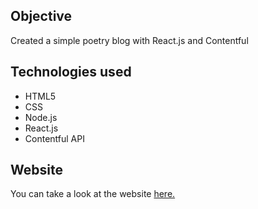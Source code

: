 ## Objective

Created a simple poetry blog with React.js and Contentful


## Technologies used

- HTML5 
- CSS
- Node.js
- React.js
- Contentful API

## Website 

You can take a look at the website [here.](http://writing-corner.surge.sh/)